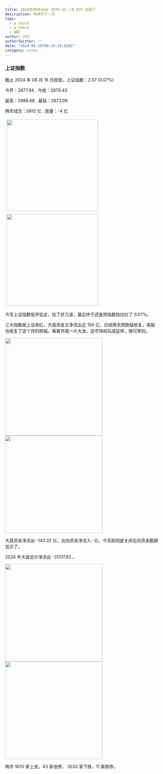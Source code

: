 ```yaml
---
title: 2024年08月16日 2879.43 📈0.07% 太弱了
description: 持续不了一天
tags:
  - a stock
  - a share
  - A股
author: VVV
authorTwitter: ""
date: "2024-08-16T08:18:18.018Z"
category: notes
---
```


### 上证指数

截止 2024 年 08 月 16 日收盘，上证指数：<span class="font-semibold text-r-5">2.07 (0.07%)</span>

今开：<span class="font-semibold text-r-5">2877.94 </span> . 今收：<span class="font-semibold text-r-5">2879.43 </span>

最高：<span class="font-semibold text-r-5">2888.68 </span> . 最低：<span class="font-semibold text-g-5">2873.06 </span>

两市成交：<span class="font-semibold">5912 亿</span> . 放量：<span class="font-semibold text-g-5">-4 亿</span>

<img src="/images/uploads/2024-08/20240816-zs-sh.png" style="width: 300px;display:inline-block;margin: 5px">
<img src="/images/uploads/2024-08/20240816-zs-sh-rk.png" style="width: 300px;display:inline-block;margin: 5px">

今天上证指数低开低走，拉了好几波，最后终于还是把指数给拉红了 0.07%。

三大指数就上证收红，大盘资金又净流出近 150 亿，日经两天把跌幅收复，美股也收复了这个月的跌幅。看着外围一片大涨，这市场给玩成这样，够可笑的。

<img src="/images/uploads/2024-08/20240816-zs-global.png" width="320">
<img src="/images/uploads/2024-08/20240816-zs-bs.png" width="320">

大盘资金净流出 <span class="font-semibold text-g-5">-142.32 亿</span>，北向资金净流入<span class="font-semibold">- 亿</span>。今天起彻底关闭北向资金数据显示了。

2024 年大盘总计净流出 <span class="font-semibold text-g-8">-31317.83 </span>。

<img src="/images/uploads/2024-08/20240816-zs-as.png" width="320">
<img src="/images/uploads/2024-08/20240816-zs-zdtj.png" width="320">

两市 <span class="text-r-7">1670</span> 家上涨，43 家涨停， <span class="font-semibold text-g-6">3530</span> 家下跌，11 家跌停。
